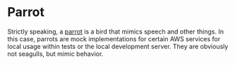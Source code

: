 # Parrot

Strictly speaking, a [parrot](http://www.dictionary.com/browse/parrot) is a
bird that mimics speech and other things. In this case, parrots are mock
implementations for certain AWS services for local usage within tests or the
local development server. They are obviously not seagulls, but mimic behavior.
